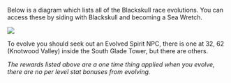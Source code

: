 Below is a diagram which lists all of the Blackskull race evolutions. You can access these by siding with Blackskull and becoming a Sea Wretch.

![](https://lohcdn.com/images/blackskull.png)

To evolve you should seek out an Evolved Spirit NPC, there is one at 32, 62 (Knotwood Valley) inside the South Glade Tower, but there are others.

_The rewards listed above are a one time thing applied when you evolve, there are no per level stat bonuses from evolving._
